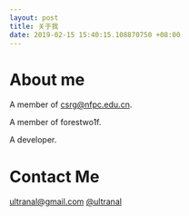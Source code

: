 ```yaml
---
layout: post
title: 关于我
date: 2019-02-15 15:40:15.108870750 +08:00
---
```


# About me

A member of csrg@nfpc.edu.cn.

A member of forestwo1f.

A developer.

# Contact Me

<i class="fa fa-envelope"></i><ultranal@gmail.com>
<i class="fa fa-github"></i>[@ultranal](https://github.com/ultranal)